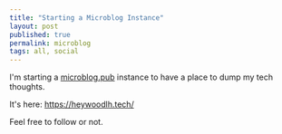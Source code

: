 ```yaml
---
title: "Starting a Microblog Instance"
layout: post
published: true
permalink: microblog
tags: all, social
---
```


I'm starting a [microblog.pub](https://microblog.pub) instance to have a place to dump my tech thoughts. 

It's here: https://heywoodlh.tech/

Feel free to follow or not.
